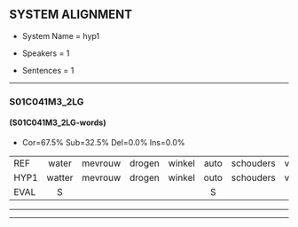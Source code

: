 
## SYSTEM ALIGNMENT

- System Name = hyp1

- Speakers = 1

- Sentences = 1

---

### S01C041M3_2LG

#### (S01C041M3_2LG-words)

- Cor=67.5%	Sub=32.5%	Del=0.0%	Ins=0.0%

|  |  |  |  |  |  |  |  |  |  |  |  |  |  |  |  |  |  |  |  |  |  |  |  |  |  |  |  |  |  |  |  |  |  |  |  |  |  |  |  |  |
|:--- |:---:|:---:|:---:|:---:|:---:|:---:|:---:|:---:|:---:|:---:|:---:|:---:|:---:|:---:|:---:|:---:|:---:|:---:|:---:|:---:|:---:|:---:|:---:|:---:|:---:|:---:|:---:|:---:|:---:|:---:|:---:|:---:|:---:|:---:|:---:|:---:|:---:|:---:|:---:|:---:|
| REF | water | mevrouw | drogen | winkel | auto | schouders | verhaal | koning | moeilijk | speelplaats | drinken | hoofdpijn | regen | vliegtuig | stoppen | opnieuw | gooien | sneeuwen | moeder | liedje | potlood | fietsbel | vinger | dichtbij | meisje | chauffeur | muziek | waarom | scheuren | lawaai | zwemmen | vuurwerk | appel | cola | kussen | eerste | circus | kleuren | voetbal | vlinder |
| HYP1 | watter | mevrouw | drogen | winkel | outo | schouders | verhaal | koning | moeilijk | speelplaats | drinken | hoftpen | reigen | vliegtuig | stoppen | opnieuw | gooien | sneuwen | moeder | lietje | potlot | fietsbel | vinger | dichtbin | meisje | chauffeur | muziek | waarom | scheren | lawaai | swennen | vuurwerk | appel | cola | qissen | eerste | circis | kleuren | voetbal | vlienden |
| EVAL | S |  |  |  | S |  |  |  |  |  |  | S | S |  |  |  |  | S |  | S | S |  |  | S |  |  |  |  | S |  | S |  |  |  | S |  | S |  |  | S |
---

---
